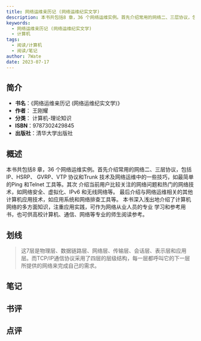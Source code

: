 ```yaml
---
title: 网络运维亲历记 (网络运维纪实文学)
description: 本书共包括8 章，36 个网络运维实例。首先介绍常用的网络二、三层协议，包括IP、HSRP、 GVRP、VTP 协议和Trunk 技术及网络运维中的一些技巧，如最简单的Ping 和Telnet 工具等。其次 介绍当前用户比较关注的网络问题和热门的网络技术，
keywords:
  - 网络运维亲历记 (网络运维纪实文学)
  - 计算机
tags:
  - 阅读/计算机
  - 阅读/笔记
author: 7Wate
date: 2023-07-17
---
```


## 简介

- **书名**：《网络运维亲历记 (网络运维纪实文学)》
- **作者**： 王刚耀
- **分类**： 计算机-理论知识
- **ISBN**：9787302429845
- **出版社**：清华大学出版社

## 概述

本书共包括8 章，36 个网络运维实例。首先介绍常用的网络二、三层协议，包括IP、HSRP、 GVRP、VTP 协议和Trunk 技术及网络运维中的一些技巧，如最简单的Ping 和Telnet 工具等。其次 介绍当前用户比较关注的网络问题和热门的网络技术，如网络安全、虚拟化、IPv6 和无线网络等。 最后介绍与网络运维相关的其他计算机应用技术，如应用系统和网络排查工具等。 本书深入浅出地介绍了计算机网络的多方面知识，注重应用实践，可作为网络从业人员的专业 学习和参考用书，也可供高校计算机、通信、网络等专业的师生阅读参考。

## 划线 
 

> 这7层是物理层、数据链路层、网络层、传输层、会话层、表示层和应用层。而TCP/IP通信协议采用了四层的层级结构，每一层都呼叫它的下一层所提供的网络来完成自己的需求。

## 笔记


## 书评


## 点评
